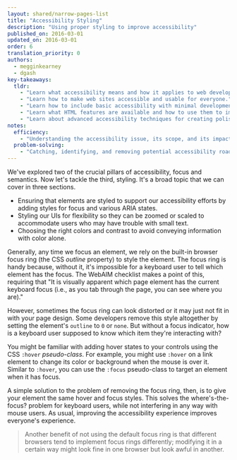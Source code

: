 ```yaml
---
layout: shared/narrow-pages-list
title: "Accessibility Styling"
description: "Using proper styling to improve accessibility"
published_on: 2016-03-01
updated_on: 2016-03-01
order: 6
translation_priority: 0
authors:
  - megginkearney
  - dgash
key-takeaways:
  tldr: 
    - "Learn what accessibility means and how it applies to web development."
    - "Learn how to make web sites accessible and usable for everyone."
    - "Learn how to include basic accessibility with minimal development impace."
    - "Learn what HTML features are available and how to use them to improve accessibility."
    - "Learn about advanced accessibility techniques for creating polished accessibility experiences."
notes:
  efficiency:
    - "Understanding the accessibility issue, its scope, and its impact can make you a better web developer."
  problem-solving:
    - "Catching, identifying, and removing potential accessibility roadblocks before they happen can improve your development process and reduce maintenance requirements."
---
```


We've explored two of the crucial pillars of accessibility, focus and semantics. Now let's tackle the third, styling. It's a broad topic that we can cover in three sections.

 - Ensuring that elements are styled to support our accessibility efforts by adding styles for focus and various ARIA states.
 - Styling our UIs for flexibility so they can be zoomed or scaled to accommodate users who may have trouble with small text.
 - Choosing the right colors and contrast to avoid conveying information with color alone.

Generally, any time we focus an element, we rely on the built-in browser focus ring (the CSS *outline* property) to style the element. The focus ring is handy because, without it, it's impossible for a keyboard user to tell which element has the focus. The WebAIM checklist makes a point of this, requiring that "It is visually apparent which page element has the current keyboard focus (i.e., as you tab through the page, you can see where you are)."

However, sometimes the focus ring can look distorted or it may just not fit in with your page design. Some developers remove this style altogether by setting the element's `outline` to `0` or `none`. But without a focus indicator, how is a keyboard user supposed to know which item they're interacting with?

You might be familiar with adding hover states to your controls using the CSS `:hover` *pseudo-class*. For example, you might use `:hover` on a link element to change its color or background when the mouse is over it. Similar to `:hover`, you can use the `:focus` pseudo-class to target an element when it has focus. 

A simple solution to the problem of removing the focus ring, then, is to give your element the same hover and focus styles. This solves the where's-the-focus? problem for keyboard users, while not interfering in any way with mouse users. As usual, improving the accessibility experience improves everyone's experience.

>Another benefit of not using the default focus ring is that different browsers tend to implement focus rings differently; modifying it in a certain way might look fine in one browser but look awful in another.
